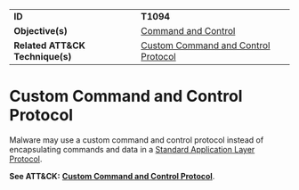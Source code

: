 |||
|---------|------------------------|
|**ID**|**T1094**|
|**Objective(s)**|[Command and Control](https://github.com/MBCProject/mbc-markdown/tree/master/command-and-control)|
|**Related ATT&CK Technique(s)**|[Custom Command and Control Protocol](https://attack.mitre.org/techniques/T1094/)|

Custom Command and Control Protocol
===================================
Malware may use a custom command and control protocol instead of encapsulating commands and data in a [Standard Application Layer Protocol](https://github.com/MBCProject/mbc-markdown/tree/master/command-and-control/std-protocol.md).

**See ATT&CK:** [**Custom Command and Control Protocol**](https://attack.mitre.org/techniques/T1094/).